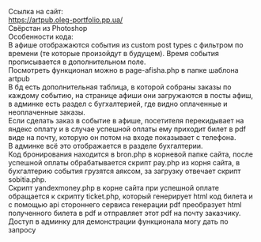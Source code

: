 Ссылка на сайт:<br>
https://artpub.oleg-portfolio.pp.ua/<br>
Свёрстан из Photoshop<br>
Особенности кода:<br>
В афише отображаются события из custom post types с фильтром по времени (те которые произойдут в будущем). Время события прописывается в дополнительном поле.<br>
Посмотреть функционал можно в page-afisha.php в папке шаблона artpub<br>
В бд есть дополнительная таблица, в которой собраны заказы по каждому событию, на странице афиши они загружаются в посты афиш, в админке есть раздел с бугхалтерией, где видно оплаченные и неоплаченные заказы. <br>
Если сделать заказ в событие в афише, посетителя перекидывает на яндекс оплату и в случае успешной оплаты ему приходит билет в pdf виде на почту, которую он потом на входе показывает с телефона. <br>
В админке всё это отображается в разделе бухгалтерии. <br>
Код бронирования находится в bron.php в корневой папке сайта, после успешной оплаты обрабатывается скрипт pay.php из корня сайта, в бухгалтерию события грузятся аяксом, за загрузку отвечает скрипт sobitia.php.<br>
Скрипт yandexmoney.php в корне сайта при успешной оплате обращается к скрипту ticket.php, который генерирует html код билета и с помощью api стороннего сервиса генерации pdf преобразует html полученного билета в pdf и отправляет этот pdf на почту заказчику.<br>
Доступ в админку для демонстрации функционала могу дать по запросу<br>
